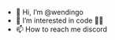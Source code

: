 - 👋 Hi, I’m @wendingo
- 👀 I’m interested in code 🤷‍♂️
- 📫 How to reach me discord 

<!---
wendingos/wendingos is a ✨ special ✨ repository because its `README.md` (this file) appears on your GitHub profile.
You can click the Preview link to take a look at your changes.
--->
